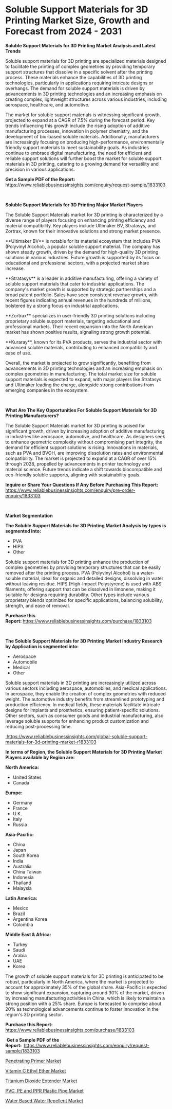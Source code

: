 <p><h1>Soluble Support Materials for 3D Printing Market Size, Growth and Forecast from 2024 - 2031</h1></p><p><strong>Soluble Support Materials for 3D Printing Market Analysis and Latest Trends</strong></p>
<p><p>Soluble support materials for 3D printing are specialized materials designed to facilitate the printing of complex geometries by providing temporary support structures that dissolve in a specific solvent after the printing process. These materials enhance the capabilities of 3D printing technologies, particularly in applications requiring intricate designs or overhangs. The demand for soluble support materials is driven by advancements in 3D printing technologies and an increasing emphasis on creating complex, lightweight structures across various industries, including aerospace, healthcare, and automotive.</p><p>The market for soluble support materials is witnessing significant growth, projected to expand at a CAGR of 7.5% during the forecast period. Key trends influencing this growth include the rising adoption of additive manufacturing processes, innovation in polymer chemistry, and the development of bio-based soluble materials. Additionally, manufacturers are increasingly focusing on producing high-performance, environmentally friendly support materials to meet sustainability goals. As industries continue to embrace digital manufacturing, the need for efficient and reliable support solutions will further boost the market for soluble support materials in 3D printing, catering to a growing demand for versatility and precision in various applications.</p></p>
<p><strong>Get a Sample PDF of the Report:&nbsp;</strong> <a href="https://www.reliablebusinessinsights.com/enquiry/request-sample/1833103?utm_campaign=1726&utm_medium=2&utm_source=Github&utm_content=ia&utm_term=17102024&utm_id=soluble-support-materials-for-3d-printing">https://www.reliablebusinessinsights.com/enquiry/request-sample/1833103</a></p>
<p>&nbsp;</p>
<p><strong>Soluble Support Materials for 3D Printing Major Market Players</strong></p>
<p><p>The Soluble Support Materials market for 3D printing is characterized by a diverse range of players focusing on enhancing printing efficiency and material compatibility. Key players include Ultimaker BV, Stratasys, and Zortrax, known for their innovative solutions and strong market presence.</p><p>**Ultimaker BV** is notable for its material ecosystem that includes PVA (Polyvinyl Alcohol), a popular soluble support material. The company has shown steady growth, driven by the demand for high-quality 3D printing solutions in various industries. Future growth is supported by its focus on educational and professional sectors, with a projected market share increase.</p><p>**Stratasys** is a leader in additive manufacturing, offering a variety of soluble support materials that cater to industrial applications. The company's market growth is supported by strategic partnerships and a broad patent portfolio. Sales have seen consistent revenue growth, with recent figures indicating annual revenues in the hundreds of millions, bolstered by a strong focus on industrial applications.</p><p>**Zortrax** specializes in user-friendly 3D printing solutions including proprietary soluble support materials, targeting educational and professional markets. Their recent expansion into the North American market has shown positive results, signaling strong growth potential.</p><p>**Kuraray**, known for its PVA products, serves the industrial sector with advanced soluble materials, contributing to enhanced compatibility and ease of use. </p><p>Overall, the market is projected to grow significantly, benefiting from advancements in 3D printing technologies and an increasing emphasis on complex geometries in manufacturing. The total market size for soluble support materials is expected to expand, with major players like Stratasys and Ultimaker leading the charge, alongside strong contributions from emerging companies in the ecosystem.</p></p>
<p>&nbsp;</p>
<p><strong>What Are The Key Opportunities For Soluble Support Materials for 3D Printing Manufacturers?</strong></p>
<p><p>The Soluble Support Materials market for 3D printing is poised for significant growth, driven by increasing adoption of additive manufacturing in industries like aerospace, automotive, and healthcare. As designers seek to enhance geometric complexity without compromising part integrity, the demand for efficient support solutions is rising. Innovations in materials, such as PVA and BVOH, are improving dissolution rates and environmental compatibility. The market is projected to expand at a CAGR of over 15% through 2028, propelled by advancements in printer technology and material science. Future trends indicate a shift towards biocompatible and eco-friendly soluble supports, aligning with sustainability goals.</p></p>
<p><strong>Inquire or Share Your Questions If Any Before Purchasing This Report:</strong> <a href="https://www.reliablebusinessinsights.com/enquiry/pre-order-enquiry/1833103?utm_campaign=1726&utm_medium=2&utm_source=Github&utm_content=ia&utm_term=17102024&utm_id=soluble-support-materials-for-3d-printing">https://www.reliablebusinessinsights.com/enquiry/pre-order-enquiry/1833103</a></p>
<p>&nbsp;</p>
<p><strong>Market Segmentation</strong></p>
<p><strong>The Soluble Support Materials for 3D Printing Market Analysis by types is segmented into:</strong></p>
<p><ul><li>PVA</li><li>HIPS</li><li>Other</li></ul></p>
<p><p>Soluble support materials for 3D printing enhance the production of complex geometries by providing temporary structures that can be easily removed after the printing process. PVA (Polyvinyl Alcohol) is a water-soluble material, ideal for organic and detailed designs, dissolving in water without leaving residue. HIPS (High-Impact Polystyrene) is used with ABS filaments, offering support that can be dissolved in limonene, making it suitable for designs requiring durability. Other types include various proprietary blends optimized for specific applications, balancing solubility, strength, and ease of removal.</p></p>
<p><strong>Purchase this Report:&nbsp;</strong><a href="https://www.reliablebusinessinsights.com/purchase/1833103?utm_campaign=1726&utm_medium=2&utm_source=Github&utm_content=ia&utm_term=17102024&utm_id=soluble-support-materials-for-3d-printing">https://www.reliablebusinessinsights.com/purchase/1833103</a></p>
<p>&nbsp;</p>
<p><strong>The Soluble Support Materials for 3D Printing Market Industry Research by Application is segmented into:</strong></p>
<p><ul><li>Aerospace</li><li>Automobile</li><li>Medical</li><li>Other</li></ul></p>
<p><p>Soluble support materials in 3D printing are increasingly utilized across various sectors including aerospace, automobiles, and medical applications. In aerospace, they enable the creation of complex geometries with reduced weight. The automotive industry benefits from streamlined prototyping and production efficiency. In medical fields, these materials facilitate intricate designs for implants and prosthetics, ensuring patient-specific solutions. Other sectors, such as consumer goods and industrial manufacturing, also leverage soluble supports for enhancing product customization and reducing post-processing time.</p></p>
<p><a href="https://www.reliablebusinessinsights.com/global-soluble-support-materials-for-3d-printing-market-r1833103?utm_campaign=1726&utm_medium=2&utm_source=Github&utm_content=ia&utm_term=17102024&utm_id=soluble-support-materials-for-3d-printing">&nbsp;https://www.reliablebusinessinsights.com/global-soluble-support-materials-for-3d-printing-market-r1833103</a></p>
<p><strong>In terms of Region, the Soluble Support Materials for 3D Printing Market Players available by Region are:</strong></p>
<p>
    <p> <strong> North America: </strong>
        <ul>
            <li>United States</li>
            <li>Canada</li>
        </ul>
        </p> 
    <p> <strong> Europe: </strong>
        <ul>
            <li>Germany</li>
            <li>France</li>
            <li>U.K.</li>
            <li>Italy</li>
            <li>Russia</li>
        </ul>
        </p> 
    <p> <strong> Asia-Pacific: </strong>
        <ul>
            <li>China</li>
            <li>Japan</li>
            <li>South Korea</li>
            <li>India</li>
            <li>Australia</li>
            <li>China Taiwan</li>
            <li>Indonesia</li>
            <li>Thailand</li>
            <li>Malaysia</li>
        </ul>
        </p> 
    <p> <strong> Latin America: </strong>
        <ul>
            <li>Mexico</li>
            <li>Brazil</li>
            <li>Argentina Korea</li>
            <li>Colombia</li>
        </ul>
        </p> 
    <p> <strong> Middle East & Africa: </strong>
        <ul>
            <li>Turkey</li>
            <li>Saudi</li>
            <li>Arabia</li>
            <li>UAE</li>
            <li>Korea</li>
        </ul>
    </p>
    </p>
<p><p>The growth of soluble support materials for 3D printing is anticipated to be robust, particularly in North America, where the market is projected to account for approximately 35% of the global share. Asia-Pacific is expected to show significant expansion, capturing around 30% of the market, driven by increasing manufacturing activities in China, which is likely to maintain a strong position with a 25% share. Europe is forecasted to comprise about 20% as technological advancements continue to foster innovation in the region's 3D printing sector.</p></p>
<p><strong>Purchase this Report: </strong><a href="https://www.reliablebusinessinsights.com/purchase/1833103?utm_campaign=1726&utm_medium=2&utm_source=Github&utm_content=ia&utm_term=17102024&utm_id=soluble-support-materials-for-3d-printing">https://www.reliablebusinessinsights.com/purchase/1833103</a></p>
<p>&nbsp;<strong>Get a Sample PDF of the Report:&nbsp;&nbsp;</strong><a href="https://www.reliablebusinessinsights.com/enquiry/request-sample/1833103?utm_campaign=1726&utm_medium=2&utm_source=Github&utm_content=ia&utm_term=17102024&utm_id=soluble-support-materials-for-3d-printing">https://www.reliablebusinessinsights.com/enquiry/request-sample/1833103</a></p>
<p><strong></strong></p>
<p><p><a href="https://www.linkedin.com/pulse/global-penetrating-primer-industry-research-report-competitive-b0jde?utm_campaign=1726&utm_medium=2&utm_source=Github&utm_content=ia&utm_term=17102024&utm_id=soluble-support-materials-for-3d-printing">Penetrating Primer Market</a></p><p><a href="https://www.linkedin.com/pulse/vitamin-c-ethyl-ether-market-industry-trends-forecast-period-fvmhe?utm_campaign=1726&utm_medium=2&utm_source=Github&utm_content=ia&utm_term=17102024&utm_id=soluble-support-materials-for-3d-printing">Vitamin C Ethyl Ether Market</a></p><p><a href="https://www.linkedin.com/pulse/booming-titanium-dioxide-extender-market-sector-analysis-erfle?utm_campaign=1726&utm_medium=2&utm_source=Github&utm_content=ia&utm_term=17102024&utm_id=soluble-support-materials-for-3d-printing">Titanium Dioxide Extender Market</a></p><p><a href="https://www.linkedin.com/pulse/pvc-pe-ppr-plastic-pipe-market-evolution-global-trends-fggge?utm_campaign=1726&utm_medium=2&utm_source=Github&utm_content=ia&utm_term=17102024&utm_id=soluble-support-materials-for-3d-printing">PVC, PE and PPR Plastic Pipe Market</a></p><p><a href="https://www.linkedin.com/pulse/global-water-based-repellent-market-trends-analysis-future-vy1fe?utm_campaign=1726&utm_medium=2&utm_source=Github&utm_content=ia&utm_term=17102024&utm_id=soluble-support-materials-for-3d-printing">Water Based Water Repellent Market</a></p></p>